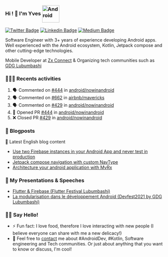 ### Hi ! 👋 I'm Yves <img align="center" alt="Android" width="55" src="https://media.giphy.com/media/Y4bzv6DYbYzy8jDnoW/giphy.gif" />

[![Twitter Badge](https://img.shields.io/badge/-@kalumeyves-1ca0f1?style=flat-square&labelColor=1ca0f1&logo=twitter&logoColor=white&link=https://twitter.com/kalumeyves)](https://twitter.com/kalumeyves) [![Linkedin Badge](https://img.shields.io/badge/-yveskalume-blue?style=flat-square&logo=Linkedin&logoColor=white&link=https://www.linkedin.com/in/yveskalume)](https://www.linkedin.com/in/yveskalume) [![Medium Badge](https://img.shields.io/badge/-@yveskalume-03a57a?style=flat-square&labelColor=000000&logo=Medium&link=https://medium.com/@yveskalume/)](https://medium.com/@yveskalume/)

Software Engineer with 3+ years of experience developing Android apps. Well experienced with the Android ecosystem, Kotlin, Jetpack compose and other cutting-edge technologies.

Mobile Developer at [Zx Connect](https://github.com/zx-connect) & Organizing tech communities such as [GDG Lubumbashi](https://gdg.community.dev/gdg-lubumbashi/)

<h3> 👨🏾‍💻 Recents activities </h3>

<!--START_SECTION:activity-->
1. 🗣 Commented on [#444](https://github.com/android/nowinandroid/issues/444) in [android/nowinandroid](https://github.com/android/nowinandroid)
2. 🗣 Commented on [#662](https://github.com/airbnb/mavericks/issues/662) in [airbnb/mavericks](https://github.com/airbnb/mavericks)
3. 🗣 Commented on [#429](https://github.com/android/nowinandroid/issues/429) in [android/nowinandroid](https://github.com/android/nowinandroid)
4. 💪 Opened PR [#444](https://github.com/android/nowinandroid/pull/444) in [android/nowinandroid](https://github.com/android/nowinandroid)
5. ❌ Closed PR [#429](https://github.com/android/nowinandroid/pull/429) in [android/nowinandroid](https://github.com/android/nowinandroid)
<!--END_SECTION:activity-->

<h3> 📙 Blogposts </h3>

🏴󠁧󠁢󠁥󠁮󠁧󠁿 Latest English blog content

<!-- BLOG-EN:START -->
- [Use two Firebase instances in your Android App and never test in production](https://yveskalume.medium.com/use-two-firebase-instances-in-your-android-app-and-never-test-in-production-21e4e4459e55?source=rss-1636dbeb3562------2)
- [Jetpack compose navigation with custom NavType](https://proandroiddev.com/jetpack-compose-navigation-with-custom-navtype-9b44dd8820e?source=rss-1636dbeb3562------2)
- [Architecture your android application with MvRx](https://proandroiddev.com/architecture-your-android-application-with-mvrx-345ccbf4969c?source=rss-1636dbeb3562------2)
<!-- BLOG-EN:END -->

<h3>🎤 My Presentations & Speeches</h3>

- [Flutter & Firebase (Flutter Festival Lubumbashi)](https://docs.google.com/presentation/d/1vR37H_Ok4hjNVJrv30GBNwviOCzEaQkjAhTHDC72yIo/edit?usp=sharing)
- [La modularisation dans le développement Android (Devfest2021 by GDG Lubumbashi)](https://docs.google.com/presentation/d/1u_Q0bQuL1mOZLop59Cui5tu24xazW32jQUpKm1FJl9I/edit?usp=sharing)

<h3> 👋🏾 Say Hello! </h3>

- ⚡ Fun fact: I love food, therefore I love interacting with new people (I believe everyone can share with me a new delicacy!)
- 💬 Feel free to [contact](https://twitter.com/kalumeyves) me about #AndroidDev, #Kotlin, Software engineering and Tech communities. Or just about anything that you want to know or discuss, I'm cool!

<!--
**YvesKalume/yveskalume** is a ✨ _special_ ✨ repository because its `README.md` (this file) appears on your GitHub profile.
-->
